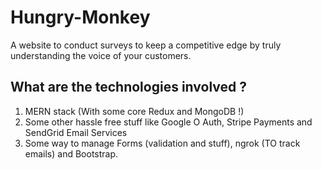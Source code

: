 # Hungry-Monkey
A website to conduct surveys to keep a competitive edge by truly understanding the voice of your customers.

## What are the technologies involved ?

1. MERN stack (With some core Redux and MongoDB !)
2. Some other hassle free stuff like Google O Auth, Stripe Payments and SendGrid Email Services 
3. Some way to manage Forms (validation and stuff), ngrok (TO track emails) and Bootstrap.
